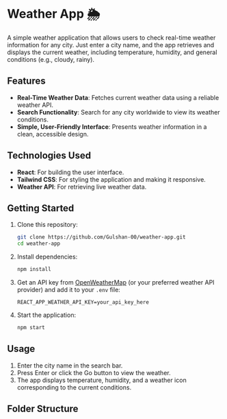 # Weather App 🌦️

A simple weather application that allows users to check real-time weather information for any city. Just enter a city name, and the app retrieves and displays the current weather, including temperature, humidity, and general conditions (e.g., cloudy, rainy). 

## Features
- **Real-Time Weather Data**: Fetches current weather data using a reliable weather API.
- **Search Functionality**: Search for any city worldwide to view its weather conditions.
- **Simple, User-Friendly Interface**: Presents weather information in a clean, accessible design.

## Technologies Used
- **React**: For building the user interface.
- **Tailwind CSS**: For styling the application and making it responsive.
- **Weather API**: For retrieving live weather data.

## Getting Started

1. Clone this repository:
    ```bash
    git clone https://github.com/Gulshan-00/weather-app.git
    cd weather-app
    ```
   
2. Install dependencies:
    ```bash
    npm install
    ```

3. Get an API key from [OpenWeatherMap](https://openweathermap.org/api) (or your preferred weather API provider) and add it to your `.env` file:
    ```env
    REACT_APP_WEATHER_API_KEY=your_api_key_here
    ```

4. Start the application:
    ```bash
    npm start
    ```

## Usage
1. Enter the city name in the search bar.
2. Press Enter or click the Go button to view the weather.
3. The app displays temperature, humidity, and a weather icon corresponding to the current conditions.

## Folder Structure

